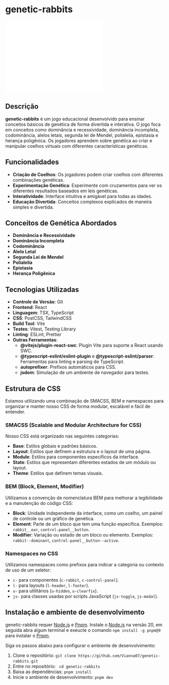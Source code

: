 # genetic-rabbits

![genetic-rabbits Logo](./public/logo.svg)

## Descrição

**genetic-rabbits** é um jogo educacional desenvolvido para ensinar conceitos básicos de genética de forma divertida e interativa. O jogo foca em conceitos como dominância e recessividade, dominância incompleta, codominância, alelos letais, segunda lei de Mendel, polialelia, epistasia e herança poligênica. Os jogadores aprendem sobre genética ao criar e manipular coelhos virtuais com diferentes características genéticas.

## Funcionalidades

- **Criação de Coelhos**: Os jogadores podem criar coelhos com diferentes combinações genéticas.
- **Experimentação Genética**: Experimente com cruzamentos para ver os diferentes resultados baseados em leis genéticas.
- **Interatividade**: Interface intuitiva e amigável para todas as idades.
- **Educação Divertida**: Conceitos complexos explicados de maneira simples e divertida.

## Conceitos de Genética Abordados

- **Dominância e Recessividade**
- **Dominância Incompleta**
- **Codominância**
- **Alelo Letal**
- **Segunda Lei de Mendel**
- **Polialelia**
- **Epistasia**
- **Herança Poligênica**

## Tecnologias Utilizadas

- **Controle de Versão**: Git
- **Frontend**: React
- **Linguagem**: TSX, TypeScript
- **CSS**: PostCSS, TailwindCSS
- **Build Tool**: Vite
- **Testes**: Vitest, Testing Library
- **Linting**: ESLint, Prettier
- **Outras Ferramentas**:
  - **@vitejs/plugin-react-swc**: Plugin Vite para suporte a React usando SWC.
  - **@typescript-eslint/eslint-plugin** e **@typescript-eslint/parser**: Ferramentas para linting e parsing de TypeScript.
  - **autoprefixer**: Prefixos automáticos para CSS.
  - **jsdom**: Simulação de um ambiente de navegador para testes.

## Estrutura de CSS

Estamos utilizando uma combinação de SMACSS, BEM e namespaces para organizar e manter nosso CSS de forma modular, escalável e fácil de entender. 

### SMACSS (Scalable and Modular Architecture for CSS)
Nosso CSS está organizado nas seguintes categorias:

- **Base**: Estilos globais e padrões básicos.
- **Layout**: Estilos que definem a estrutura e o layout de uma página.
- **Module**: Estilos para componentes específicos da interface.
- **State**: Estilos que representam diferentes estados de um módulo ou layout.
- **Theme**: Estilos que definem temas visuais.

### BEM (Block, Element, Modifier)
Utilizamos a convenção de nomenclatura BEM para melhorar a legibilidade e a manutenção do código CSS:

- **Block**: Unidade independente da interface, como um coelho, um painel de controle ou um gráfico de genética.
- **Element**: Parte de um bloco que tem uma função específica. Exemplos: `rabbit__ear`, `control-panel__button`.
- **Modifier**: Variação ou estado de um bloco ou elemento. Exemplos: `rabbit--dominant`, `control-panel__button--active`.

### Namespaces no CSS
Utilizamos namespaces como prefixos para indicar a categoria ou contexto de uso de um seletor:

- `c-` para componentes (`c-rabbit`, `c-control-panel`).
- `l-` para layouts (`l-header`, `l-footer`).
- `u-` para utilitários (`u-hidden`, `u-clearfix`).
- `js-` para classes usadas por scripts JavaScript (`js-toggle`, `js-modal`).

## Instalação e ambiente de desenvolvimento
genetic-rabbits requer [Node.js](https://nodejs.org/en) e [Pnpm](https://pnpm.io/).
Instale o [Node.js](https://nodejs.org/en) na versão 20, em seguida abra algum terminal e exeucte o comando `npm install -g pnpm@9` para instalar o  [Pnpm](https://pnpm.io/).

Siga os passos abaixo para configurar o ambiente de desenvolvimento:

1. Clone o repositório: `git clone https://github.com/Vianna07/genetic-rabbits.git`
2. Entre no repositório: ` cd genetic-rabbits`
3. Baixa as dependências: `pnpm install`
4. Inicie o ambiente de desenvolvimento: `pnpm dev`
